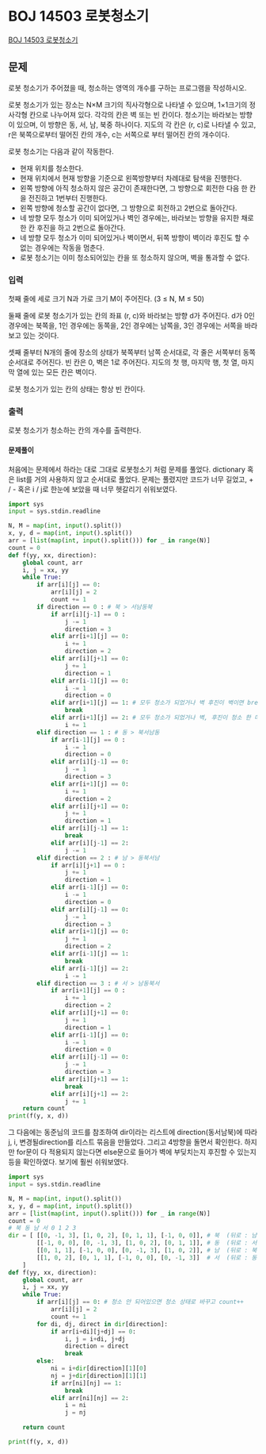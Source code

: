 # BOJ 14503 로봇청소기
[BOJ 14503 로봇청소기](https://www.acmicpc.net/problem/14503)
## 문제
로봇 청소기가 주어졌을 때, 청소하는 영역의 개수를 구하는 프로그램을 작성하시오.

로봇 청소기가 있는 장소는 N×M 크기의 직사각형으로 나타낼 수 있으며, 1×1크기의 정사각형 칸으로 나누어져 있다. 각각의 칸은 벽 또는 빈 칸이다. 청소기는 바라보는 방향이 있으며, 이 방향은 동, 서, 남, 북중 하나이다. 지도의 각 칸은 (r, c)로 나타낼 수 있고, r은 북쪽으로부터 떨어진 칸의 개수, c는 서쪽으로 부터 떨어진 칸의 개수이다.

로봇 청소기는 다음과 같이 작동한다.

- 현재 위치를 청소한다.
- 현재 위치에서 현재 방향을 기준으로 왼쪽방향부터 차례대로 탐색을 진행한다.
- 왼쪽 방향에 아직 청소하지 않은 공간이 존재한다면, 그 방향으로 회전한 다음 한 칸을 전진하고 1번부터 진행한다.
- 왼쪽 방향에 청소할 공간이 없다면, 그 방향으로 회전하고 2번으로 돌아간다.
- 네 방향 모두 청소가 이미 되어있거나 벽인 경우에는, 바라보는 방향을 유지한 채로 한 칸 후진을 하고 2번으로 돌아간다.
- 네 방향 모두 청소가 이미 되어있거나 벽이면서, 뒤쪽 방향이 벽이라 후진도 할 수 없는 경우에는 작동을 멈춘다.
- 로봇 청소기는 이미 청소되어있는 칸을 또 청소하지 않으며, 벽을 통과할 수 없다.

### 입력
첫째 줄에 세로 크기 N과 가로 크기 M이 주어진다. (3 ≤ N, M ≤ 50)

둘째 줄에 로봇 청소기가 있는 칸의 좌표 (r, c)와 바라보는 방향 d가 주어진다. d가 0인 경우에는 북쪽을, 1인 경우에는 동쪽을, 2인 경우에는 남쪽을, 3인 경우에는 서쪽을 바라보고 있는 것이다.

셋째 줄부터 N개의 줄에 장소의 상태가 북쪽부터 남쪽 순서대로, 각 줄은 서쪽부터 동쪽 순서대로 주어진다. 빈 칸은 0, 벽은 1로 주어진다. 지도의 첫 행, 마지막 행, 첫 열, 마지막 열에 있는 모든 칸은 벽이다.

로봇 청소기가 있는 칸의 상태는 항상 빈 칸이다.

### 출력
로봇 청소기가 청소하는 칸의 개수를 출력한다.

#### 문제풀이
처음에는 문제에서 하라는 대로 그대로 로봇청소기 처럼 문제를 풀었다.  dictionary 혹은 list를 거의 사용하지 않고 순서대로 풀었다. 문제는 풀렸지만 코드가 너무 길었고, + / - 혹은 i / j로 한눈에 보았을 때 너무 헷갈리기 쉬워보였다. 
```python
import sys 
input = sys.stdin.readline

N, M = map(int, input().split())
x, y, d = map(int, input().split())
arr = [list(map(int, input().split())) for _ in range(N)]
count = 0
def f(yy, xx, direction):
    global count, arr
    i, j = xx, yy
    while True:
        if arr[i][j] == 0:
            arr[i][j] = 2
            count += 1
        if direction == 0 : # 북 > 서남동북 
            if arr[i][j-1] == 0 :
                j -= 1
                direction = 3
            elif arr[i+1][j] == 0:
                i += 1
                direction = 2
            elif arr[i][j+1] == 0:
                j += 1
                direction = 1
            elif arr[i-1][j] == 0:
                i -= 1
                direction = 0
            elif arr[i+1][j] == 1: # 모두 청소가 되었거나 벽 후진이 벽이면 break
                break
            elif arr[i+1][j] == 2: # 모두 청소가 되었거나 벽, 후진이 청소 한 데면 후진
                i += 1
        elif direction == 1 : # 동 > 북서남동
            if arr[i-1][j] == 0 : 
                i -= 1
                direction = 0
            elif arr[i][j-1] == 0:
                j -= 1
                direction = 3
            elif arr[i+1][j] == 0:
                i += 1
                direction = 2
            elif arr[i][j+1] == 0:
                j += 1
                direction = 1
            elif arr[i][j-1] == 1: 
                break
            elif arr[i][j-1] == 2:
                j -= 1
        elif direction == 2 : # 남 > 동북서남
            if arr[i][j+1] == 0 :
                j += 1
                direction = 1
            elif arr[i-1][j] == 0:
                i -= 1
                direction = 0
            elif arr[i][j-1] == 0:
                j -= 1
                direction = 3
            elif arr[i+1][j] == 0:
                j += 1
                direction = 2
            elif arr[i-1][j] == 1:
                break
            elif arr[i-1][j] == 2:
                i -= 1
        elif direction == 3 : # 서 > 남동북서
            if arr[i+1][j] == 0 :
                i += 1
                direction = 2
            elif arr[i][j+1] == 0:
                j += 1
                direction = 1
            elif arr[i-1][j] == 0:
                i -= 1
                direction = 0
            elif arr[i][j-1] == 0:
                j -= 1
                direction = 3
            elif arr[i][j+1] == 1:
                break
            elif arr[i][j+1] == 2:
                j += 1
    return count
print(f(y, x, d))
```
그 다음에는 동준님의 코드를 참조하여 dir이라는 리스트에 direction(동서남북)에 따라 j, i, 변경될direction를 리스트 묶음을 만들었다. 그리고 4방향을 돌면서 확인한다. 하지만 for문이 다 적용되지 않는다면 else문으로 들어가 벽에 부딪치는지 후진할 수 있는지 등을 확인하였다. 보기에 훨씬 쉬워보였다. 
```python
import sys
input = sys.stdin.readline

N, M = map(int, input().split())
x, y, d = map(int, input().split())
arr = [list(map(int, input().split())) for _ in range(N)]
count = 0
# 북 동 남 서 0 1 2 3 
dir = [ [[0, -1, 3], [1, 0, 2], [0, 1, 1], [-1, 0, 0]], # 북  (뒤로 : 남 2 - 1, 0)
        [[-1, 0, 0], [0, -1, 3], [1, 0, 2], [0, 1, 1]], # 동  (뒤로 : 서 3 - 0, -1)
        [[0, 1, 1], [-1, 0, 0], [0, -1, 3], [1, 0, 2]], # 남  (뒤로 : 북 0 - -1, 0)
        [[1, 0, 2], [0, 1, 1], [-1, 0, 0], [0, -1, 3]]  # 서  (뒤로 : 동 1 - 0, 1)
    ]
def f(yy, xx, direction):
    global count, arr
    i, j = xx, yy
    while True:
        if arr[i][j] == 0: # 청소 안 되어있으면 청소 상태로 바꾸고 count++
            arr[i][j] = 2
            count += 1
        for di, dj, direct in dir[direction]:
            if arr[i+di][j+dj] == 0:
                i, j = i+di, j+dj
                direction = direct
                break
        else:
            ni = i+dir[direction][1][0]
            nj = j+dir[direction][1][1]
            if arr[ni][nj] == 1:
                break
            elif arr[ni][nj] == 2:
                i = ni
                j = nj
            
    return count

print(f(y, x, d))
```